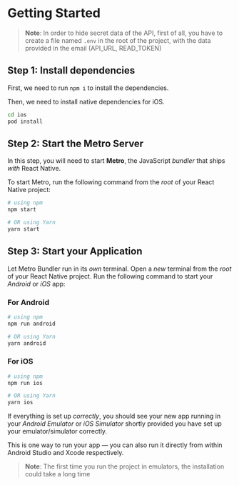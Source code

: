 # Getting Started

>**Note**: In order to hide secret data of the API, first of all, you have to create a file named `.env` in the root of the project, with the data provided in the email (API_URL, READ_TOKEN)
## Step 1: Install dependencies

First, we need to run `npm i` to install the dependencies. 

Then, we need to install native dependencies for iOS. 

```bash
cd ios
pod install
```

## Step 2: Start the Metro Server

In this step, you will need to start **Metro**, the JavaScript _bundler_ that ships _with_ React Native.

To start Metro, run the following command from the _root_ of your React Native project:

```bash
# using npm
npm start

# OR using Yarn
yarn start
```

## Step 3: Start your Application

Let Metro Bundler run in its _own_ terminal. Open a _new_ terminal from the _root_ of your React Native project. Run the following command to start your _Android_ or _iOS_ app:

### For Android

```bash
# using npm
npm run android

# OR using Yarn
yarn android
```

### For iOS

```bash
# using npm
npm run ios

# OR using Yarn
yarn ios
```

If everything is set up _correctly_, you should see your new app running in your _Android Emulator_ or _iOS Simulator_ shortly provided you have set up your emulator/simulator correctly.

This is one way to run your app — you can also run it directly from within Android Studio and Xcode respectively.

>**Note**: The first time you run the project in emulators, the installation could take a long time
